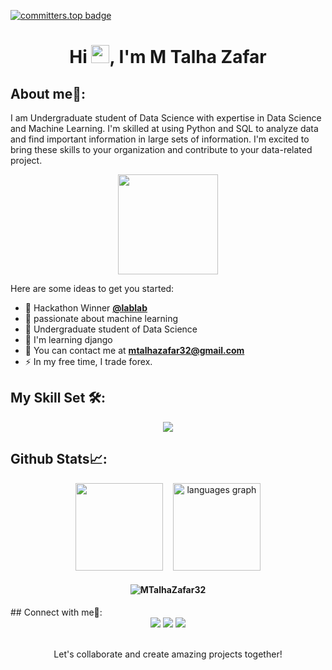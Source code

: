 [![committers.top badge](https://user-badge.committers.top/pakistan_private/MTalhaZafar32.svg)](https://user-badge.committers.top/pakistan_private/MTalhaZafar32)

<h1 align="center">Hi <img src="https://media.giphy.com/media/hvRJCLFzcasrR4ia7z/giphy.gif" width="29px">, I'm M Talha Zafar</h1>

## About me🚀:
I am Undergraduate student of Data Science with expertise in Data Science and Machine Learning. I'm skilled at using Python and SQL to analyze data and find important information in large sets of information. I'm excited to bring these skills to your organization and contribute to your data-related project.
<p align="center"><img src="https://media3.giphy.com/media/j0HjChGV0J44KrrlGv/giphy.gif" height="160"> </p>

Here are some ideas to get you started:
- 🥈 Hackathon Winner **[@lablab](https://lablab.ai/event/llama-2-hackathon-with-clarifai/team-fingu/fingu-your-own-personal-finance-assistant)**
- 🔭 passionate about machine learning
- 🌱 Undergraduate student of Data Science
- 🧠 I'm learning django
- 📧 You can contact me at **mtalhazafar32@gmail.com**
- ⚡ In my free time, I trade forex.


## My Skill Set 🛠️:
<a href="https://github.com/MTalhaZafar32">
<div align="center">  
       <img src="https://skillicons.dev/icons?i=py,sklearn,html,css,mysql,git,github&theme=light" /> 
</div>
</a>


 ## Github Stats📈:
<p align="center">
<img height="140px" src="https://github-readme-stats-eight-theta.vercel.app/api?username=MTalhaZafar32&title_color=FA8C00&icon_color=CC5160&text_color=949CA5&bg_color=00000000&show_icons=true&include_all_commits=true&count_private=true"/>&nbsp&nbsp&nbsp
 <img height="140px" src="https://github-readme-stats.vercel.app/api/top-langs?username=MTalhaZafar32&title_color=FA8C00&icon_color=CC5160&text_color=949CA5&bg_color=00000000&locale=en&hide_title=false&layout=compact&card_width=320&langs_count=5&hide_border=false" alt="languages graph"/>
</p>


<h4 align="center"><img align="center" src="https://github-readme-streak-stats.herokuapp.com/?user=MTalhaZafar32&theme=gruvbox-duo&border_color=30363d" alt="MTalhaZafar32" /></h4>
## Connect with me🤝:

<div align="center">
    <a href="https://www.linkedin.com/in/m-talha-zafar-747949246/" target="_blank"><img src="https://img.shields.io/badge/-M%20Talha%20Zafar-0077B5?style=flat&logo=Linkedin&logoColor=white"/></a>
    <a target="_blank" href="mailto:mtalhazafar32@gmail.com"><img src="https://img.shields.io/badge/-mtalhazafar32@gmail.com-D14836?style=flat&logo=Gmail&logoColor=white"/></a>
    <a href="https://lablab.ai/u/@Talha_Zafar" target="_blank"><img src="https://img.shields.io/badge/-LabLab Profile-3B5998?style=flat&logo=LabLab&logoColor=white"/></a>
</div>
<br>
<p align="center">Let's collaborate and create amazing projects together!</p>
